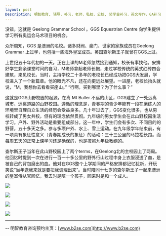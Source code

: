 ```yaml
---
layout: post
Description: 明智教育, 辅导，补习，老师，私校，公校, 奖学金补习，英文写作，GA补习辅导，大学选择，工作规划，从业规划，天才儿童是浮云，澳洲学生挫折教育，儿童空间推理，空间理解能力， 自我观对学习成绩的影响，ATAR 成绩，学校排名局限性，介绍 比较, 澳洲 墨尔本，Scholarship Tutoring, General Ability, Numerical Reasoning, Verbal Reasoning Tutoring, Writing, Universities Selection, Career Education, Career Advisors, Guidance, Melbourne Private Schools, Selective Schools, Writing tutoring, Interviews tutoring, Resume Writing, Spatial skills, Failures help gifted children，Critical and creative thinking involves reasoning, using and analysing evidence, and applying knowledge to find creative solutions to complex problems；Verbal Reasoning, Decision Making, Quantitative Reasoning, Abstract Reasoning, Situational Judgement, self-concept and school results, school marks, gender differences in STEM subjects, cognitive load theory，墨尔本 东区 南区 西区 北区 中学介绍 区内成绩最好学校 Best schools in SMR Southern Metropolitan Region, EMR Eastern Metropolitan Region 
---
```


没错，这就是 Geelong Grammar School 。GGS Equestrian Centre 向学生提供学习所有奥运会马术项目的机会。

众所周知，GGS 是澳洲的名校。诸多财阀、豪门、世家的家族成员在Geelong Grammar 上过学，也包括一些海外皇室成员。英国查尔斯王子就曾在GGS上过。

上世纪五十年代初的一天，正在上课的M老师忽然接到通知，校长有事找他。安排好学生剩余课堂时间的自习，M老师拿起老师长袍，走过学校传统的英式红砖四合建筑，来见校长。当时，主持学校二十多年的老校长已经成功把GGS大发展，学校进入了一个新篇章。他的眼光不凡，还在向更远处展望。一进屋，老校长抬头就说，“M，我想你去看看买座山。” “行啊，买到哪里？为了什么事？”

这就是GGS山野校园的起源。在离 Mt Buller 不远的山区，GGS建立了一处远离城市、远离道路的山野校园。遵循的理念是，青春期的青少年能有一段在磨练人的环境里自理自立生活的经历会受益良多。几十年过去了，GGS变化很多，也从男校转成了男女共校，但有的理念依然贯彻。九年级的男女学生会在此山野校园生活学习。户外、野外活动是重要组成部分。这一年中，学生们会有多次、不同目的的野营，五十多天之多。参与多项户外、水上、雪上运动。在九年级学年结束前，有一项具有象征性意义（青春期成长的象征）的活动：三十三公里的马拉松长跑。而每周五天的正常上课学习还是确保的，也是按照九年级教纲的。

查尔斯王子当年在此山野校园上了两个terms，在Geelong北的主校园上了两周。他回忆时提到一次在进行一百一十多公里的野外行山过程中身上衣服浸透了血，是被自己的背包磨出的血。他对在GGS整个上学期间的严格安排都记忆犹新，开玩笑说“当年送我来就是要把我调理出来”。当时陪同十七岁的查尔斯王子一起来澳洲的皇室侍从官回忆，我去时是陪一个孩子，回来时是和一个成人。


![](https://live.staticflickr.com/65535/48826006391_0ce62c5eac_o.png)


![](https://www.ggs.vic.edu.au/Images/UserUploadedImages/1194/ILoad4708___Thumb.jpg)


![](https://live.staticflickr.com/65535/48826160152_a7f403f024_o.png)



![](https://live.staticflickr.com/65535/48826512536_0ddd922bbf_o.png)





--------
-- 明智教育咨询预约主页：[www.b2se.com](http://www.b2se.com)

